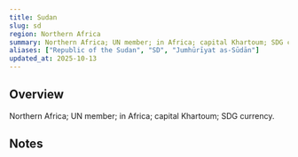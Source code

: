 ```yaml
---
title: Sudan
slug: sd
region: Northern Africa
summary: Northern Africa; UN member; in Africa; capital Khartoum; SDG currency.
aliases: ["Republic of the Sudan", "SD", "Jumhūrīyat as-Sūdān"]
updated_at: 2025-10-13
---
```


## Overview

Northern Africa; UN member; in Africa; capital Khartoum; SDG currency.

## Notes

<!-- Add your first note below -->
